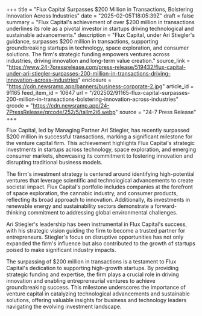 +++
title = "Flux Capital Surpasses $200 Million in Transactions, Bolstering Innovation Across Industries"
date = "2025-02-05T18:05:39Z"
draft = false
summary = "Flux Capital's achievement of over $200 million in transactions underlines its role as a pivotal investor in startups driving technological and sustainable advancements."
description = "Flux Capital, under Ari Stiegler's guidance, surpasses $200 million in transactions, supporting groundbreaking startups in technology, space exploration, and consumer solutions. The firm's strategic funding empowers ventures across industries, driving innovation and long-term value creation."
source_link = "https://www.24-7pressrelease.com/press-release/519432/flux-capital-under-ari-stiegler-surpasses-200-million-in-transactions-driving-innovation-across-industries"
enclosure = "https://cdn.newsramp.app/banners/business-corporate-2.jpg"
article_id = 91165
feed_item_id = 10647
url = "/202502/91165-flux-capital-surpasses-200-million-in-transactions-bolstering-innovation-across-industries"
qrcode = "https://cdn.newsramp.app/24-7PressRelease/qrcode/252/5/tallm2i6.webp"
source = "24-7 Press Release"
+++

<p>Flux Capital, led by Managing Partner Ari Stiegler, has recently surpassed $200 million in successful transactions, marking a significant milestone for the venture capital firm. This achievement highlights Flux Capital's strategic investments in startups across technology, space exploration, and emerging consumer markets, showcasing its commitment to fostering innovation and disrupting traditional business models.</p><p>The firm's investment strategy is centered around identifying high-potential ventures that leverage scientific and technological advancements to create societal impact. Flux Capital's portfolio includes companies at the forefront of space exploration, the cannabic industry, and consumer products, reflecting its broad approach to innovation. Additionally, its investments in renewable energy and sustainability sectors demonstrate a forward-thinking commitment to addressing global environmental challenges.</p><p>Ari Stiegler's leadership has been instrumental in Flux Capital's success, with his strategic vision guiding the firm to become a trusted partner for entrepreneurs. Stiegler's focus on disruptive opportunities has not only expanded the firm's influence but also contributed to the growth of startups poised to make significant industry impacts.</p><p>The surpassing of $200 million in transactions is a testament to Flux Capital's dedication to supporting high-growth startups. By providing strategic funding and expertise, the firm plays a crucial role in driving innovation and enabling entrepreneurial ventures to achieve groundbreaking success. This milestone underscores the importance of venture capital in catalyzing technological advancements and sustainable solutions, offering valuable insights for business and technology leaders navigating the evolving investment landscape.</p>